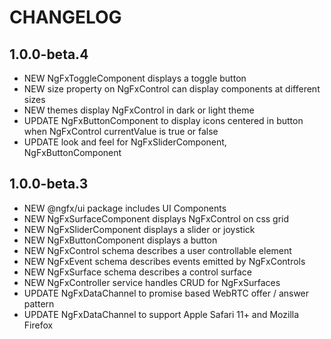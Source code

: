 # CHANGELOG

## 1.0.0-beta.4

- NEW NgFxToggleComponent displays a toggle button
- NEW size property on NgFxControl can display components at different sizes
- NEW themes display NgFxControl in dark or light theme
- UPDATE NgFxButtonComponent to display icons centered in button when NgFxControl currentValue is true or false
- UPDATE look and feel for NgFxSliderComponent, NgFxButtonComponent

## 1.0.0-beta.3

- NEW @ngfx/ui package includes UI Components
- NEW NgFxSurfaceComponent displays NgFxControl on css grid
- NEW NgFxSliderComponent displays a slider or joystick
- NEW NgFxButtonComponent displays a button
- NEW NgFxControl schema describes a user controllable element
- NEW NgFxEvent schema describes events emitted by NgFxControls
- NEW NgFxSurface schema describes a control surface
- NEW NgFxController service handles CRUD for NgFxSurfaces
- UPDATE NgFxDataChannel to promise based WebRTC offer / answer pattern
- UPDATE NgFxDataChannel to support Apple Safari 11+ and Mozilla Firefox
